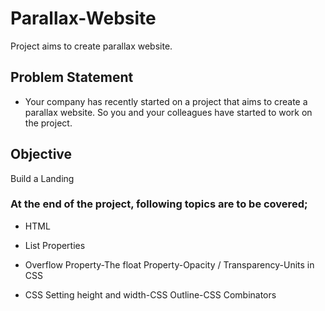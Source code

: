 # Parallax-Website
Project aims to create parallax website.

## Problem Statement

- Your company has recently started on a project that aims to create a parallax website. So you and your colleagues have started to work on the project.

## Objective

Build a Landing

### At the end of the project, following topics are to be covered;

- HTML 

- List Properties

- Overflow Property-The float Property-Opacity / Transparency-Units in CSS

- CSS Setting height and width-CSS Outline-CSS Combinators
